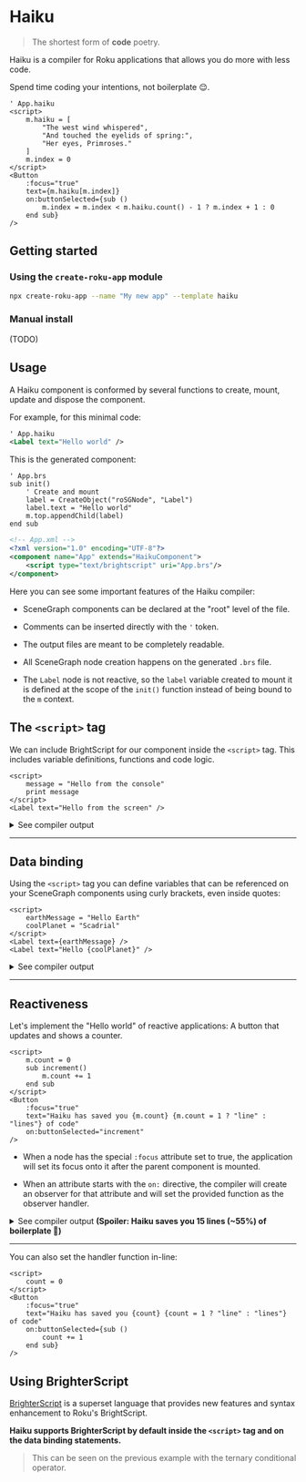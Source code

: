 # Haiku

> The shortest form of **code** poetry.

Haiku is a compiler for Roku applications that allows you do more with less code.

Spend time coding your intentions, not boilerplate 😌.

```
' App.haiku
<script>
    m.haiku = [
        "The west wind whispered",
        "And touched the eyelids of spring:",
        "Her eyes, Primroses."
    ]
    m.index = 0
</script>
<Button
    :focus="true"
    text={m.haiku[m.index]}
    on:buttonSelected={sub ()
        m.index = m.index < m.haiku.count() - 1 ? m.index + 1 : 0
    end sub}
/>
```

## Getting started

### Using the `create-roku-app` module

```bash
npx create-roku-app --name "My new app" --template haiku
```

### Manual install

(TODO)

## Usage

A Haiku component is conformed by several functions to create, mount, update and dispose the component.

For example, for this minimal code:

```xml
' App.haiku
<Label text="Hello world" />
```

This is the generated component:

```brs
' App.brs
sub init()
    ' Create and mount
    label = CreateObject("roSGNode", "Label")
    label.text = "Hello world"
    m.top.appendChild(label)
end sub
```

```xml
<!-- App.xml -->
<?xml version="1.0" encoding="UTF-8"?>
<component name="App" extends="HaikuComponent">
    <script type="text/brightscript" uri="App.brs"/>
</component>
```

Here you can see some important features of the Haiku compiler:

- SceneGraph components can be declared at the "root" level of the file.

- Comments can be inserted directly with the `'` token.

- The output files are meant to be completely readable.

- All SceneGraph node creation happens on the generated `.brs` file.

- The `Label` node is not reactive, so the `label` variable created to mount it is defined at the scope of the `init()` function instead of being bound to the `m` context.

## The `<script>` tag

We can include BrightScript for our component inside the `<script>` tag. This includes variable definitions, functions and code logic.

```
<script>
    message = "Hello from the console"
    print message
</script>
<Label text="Hello from the screen" />
```

<details>
<summary>See compiler output</summary>

```brs
' App.brs
sub init()
    message = "Hello from the console"
    print message
    label = CreateObject("roSGNode", "Label")
    label.text = "Hello world"
    m.top.appendChild(label)
end sub
```
</details>

---

## Data binding

Using the `<script>` tag you can define variables that can be referenced on your SceneGraph components using curly brackets, even inside quotes:

```
<script>
    earthMessage = "Hello Earth"
    coolPlanet = "Scadrial"
</script>
<Label text={earthMessage} />
<Label text="Hello {coolPlanet}" />
```

<details>
<summary>See compiler output</summary>

```brs
' App.brs
sub init()
    ' Create and mount
    earthMessage = "Hello Earth"
    coolPlanet = "Scadrial"
    label = CreateObject("roSGNode", "Label")
    label.text = earthMessage
    label1 = CreateObject("roSGNode", "Label")
    t0 = "Hello "
    t0 += coolPlanet
    label1.text = t0
    m.top.appendChild(label)
    m.top.appendChild(label1)
end sub
```
</details>

---

## Reactiveness

Let's implement the "Hello world" of reactive applications: A button that updates and shows a counter.

```
<script>
    m.count = 0
    sub increment()
        m.count += 1
    end sub
</script>
<Button
    :focus="true"
    text="Haiku has saved you {m.count} {m.count = 1 ? "line" : "lines"} of code"
    on:buttonSelected="increment"
/>
```

- When a node has the special `:focus` attribute set to true, the application will set its focus onto it after the parent component is mounted.

- When an attribute starts with the `on:` directive, the compiler will create an observer for that attribute and will set the provided function as the observer handler.

<details>
<summary>See compiler output <b>(Spoiler: Haiku saves you 15 lines (~55%) of boilerplate 🚀)</b></summary>

```brs
sub init()
    m.dirty = {}
    m.count = 0
    m.button = CreateObject("roSGNode", "Button")
    m.button.observeField("buttonSelected", "increment")
    m.top.appendChild(m.button)
    m.button.setFocus(true)
end sub
sub u()
    if (m.dirty.count <> invalid)
        t0 = "Haiku has saved you"
        t0 += stringify(m.count)
        if (m.count = 1)
            t0 += "line"
        else
            t0 += "lines"
        end if
        t0 += " of code"
        m.button.text = t0
        m.dirty.Delete("count")
    end if
end sub
sub increment()
    m.count += 1
    m.dirty.count = true
    u()
end sub
```
</details>

---

You can also set the handler function in-line:

```
<script>
    count = 0
</script>
<Button
    :focus="true"
    text="Haiku has saved you {count} {count = 1 ? "line" : "lines"} of code"
    on:buttonSelected={sub ()
        count += 1
    end sub}
/>
```

## Using BrighterScript

[BrighterScript](https://github.com/rokucommunity/brighterscript#readme) is a superset language that provides new features and syntax enhancement to Roku's BrightScript.

**Haiku supports BrighterScript by default inside the `<script>` tag and on the data binding statements.**

> This can be seen on the previous example with the ternary conditional operator.